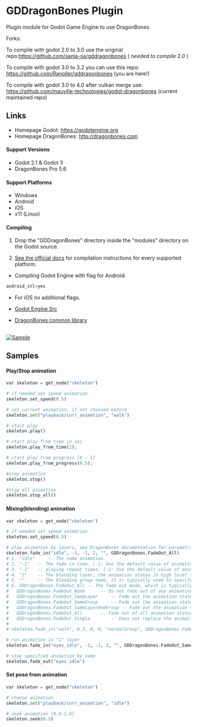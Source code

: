 # GDDragonBones Plugin
Plugin module for Godot Game Engine to use DragonBones

Forks:

To compile with godot 2.0 to 3.0 use the original repo:https://github.com/sanja-sa/gddragonbones ( *needed to compile 2.0* )

To compile with godot 3.0 to 3.2 you can use this repo: https://github.com/Ranoller/gddragonbones (you are here!)

To compile with godot 3.0 to 4.0 after vulkan merge use: https://github.com/mauville-technologies/godot-dragonbones  (current maintained repo)

## Links
* Homepage Godot: https://godotengine.org
* Homepage DragonBones: http://dragonbones.com

#### Support Versions
* Godot 2.1 & Godot 3
* DragonBones Pro 5.6

#### Support Platforms
* Windows
* Android
* iOS
* x11 (Linux)

#### Compiling
1. Drop the "GDDragonBones" directory inside the "modules" directory on the Godot source.

2. [See the official docs](http://docs.godotengine.org/en/latest/development/compiling/)
for compilation instructions for every supported platform.

* Compiling Godot Engine with flag for Android: 

```python
android_stl=yes
```

* For iOS no additional flags.

* [Godot Engine Src](https://github.com/godotengine/godot)
* [DragonBones common library](https://github.com/DragonBones/DragonBonesCPP)

##
[![Sample](./sample.gif)]()

## Samples

#### Play/Stop animation
```python
var skeleton = get_node("skeleton")

# if needed set speed animation
skeleton.set_speed(0.5)

# set current animation, if not choosed before
skeleton.set("playback/curr_animation", "walk")

# start play	
skeleton.play()

# start play from time in sec
skeleton.play_from_time(2);

# start play from progress [0 - 1]
skeleton.play_from_progress(0.5);

#stop animation
skeleton.stop()

#stop all animation
skeleton.stop_all()
```

#### Mixing(blending) animation
```python
var skeleton = get_node("skeleton")

# if needed set speed animation
skeleton.set_speed(0.5)

# play animation by layers, see DragonBones documentation for parametrs
skeleton.fade_in("idle", -1, -1, 2, "", GDDragonBones.FadeOut_All)
# 1. "idle" 	-- The name animation.
# 2. "-1" 	-- The fade in time. [-1: Use the default value of animation data, [0~N]: The fade in time (In seconds)] (Default: -1)
# 3. "-1" 	-- playing repeat times. [-1: Use the default value of animation data, 0: No end loop playing, [1~N]: Repeat N times] (Default: -1)
# 4. "2" 	-- The blending layer, the animation states in high level layer will get the blending weights with high priority, when the total blending weights are more than 1.0, there will be no more weights can be allocated to the other animation states. (Default: 0)
# 5. "" 	-- The blending group name, it is typically used to specify the substitution of multiple animation states blending. (Default: null)
# 6. GDDragonBones.FadeOut_All -- The fade out mode, which is typically used to specify alternate mode of multiple animation states blending. (Default: GDDragonBones.FadeOut_SameLayerAndGroup)
#	GDDragonBones.FadeOut_None 		-- Do not fade out of any animation states.
#	GDDragonBones.FadeOut_SameLayer 	-- Fade out the animation states of the same layer.
#	GDDragonBones.FadeOut_SameGroup 	-- Fade out the animation states of the same group.
#	GDDragonBones.FadeOut_SameLayerAndGroup -- Fade out the animation states of the same layer and group.
#	GDDragonBones.FadeOut_All 		-- Fade out of all animation states.	
#	GDDragonBones.FadeOut_Single  		-- Does not replace the animation state with the same name.
#
# skeleton.fade_in("walk", 0.3, 0, 0, "normalGroup", GDDragonBones.FadeOut_All)

# run animation in "1" layer
skeleton.fade_in("eyes_idle", -1, -1, 1, "", GDDragonBones.FadeOut_SameLayer)

# stop specified animation by name
skeleton.fade_out("eyes_idle")

```

#### Set pose from animation
```python
var skeleton = get_node("skeleton")

# choose animation
skeleton.set("playback/curr_animation", "idle")

# seek animation [0.0-1.0]
skeleton.seek(0.5)

```
